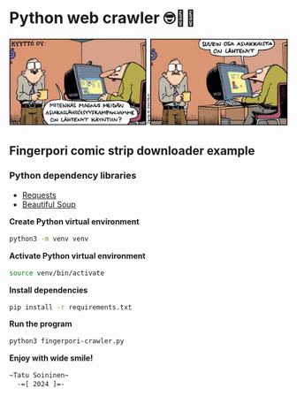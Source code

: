 # Python web crawler 🤓🐍😅

![Fingerpori - Asiakaslähtöisyys](./Fingerpori-Client.jpg)

## Fingerpori comic strip downloader example

### Python dependency libraries

- [Requests](https://requests.readthedocs.io/en/latest/)
- [Beautiful Soup](https://beautiful-soup-4.readthedocs.io/en/latest/)

__Create Python virtual environment__

```bash
python3 -m venv venv
```

__Activate Python virtual environment__

```bash
source venv/bin/activate
```

__Install dependencies__

```bash
pip install -r requirements.txt
```

__Run the program__

```bash
python3 fingerpori-crawler.py
```

__Enjoy with wide smile!__

```
~Tatu Soininen~
  -=[ 2024 ]=-
```
